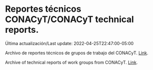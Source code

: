 # Reportes técnicos CONACyT/CONACyT technical reports.

Última actualización/Last update: 2022-04-25T22:47:00-05:00

Archivo de reportes técnicos de grupos de trabajo del CONACyT. [Link](https://salud.conacyt.mx/coronavirus/investigacion/productos/).

Archive of technical reports of work groups from CONACyT. [Link](https://salud.conacyt.mx/coronavirus/investigacion/productos/).
